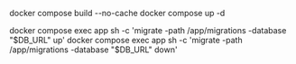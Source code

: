 docker compose build --no-cache
docker compose up -d

docker compose exec app sh -c 'migrate -path /app/migrations -database "$DB_URL" up'
docker compose exec app sh -c 'migrate -path /app/migrations -database "$DB_URL" down'
